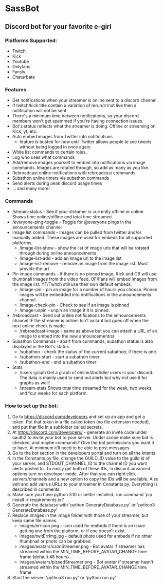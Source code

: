 # SassBot
## Discord bot for your favorite e-girl
### Platforms Supported:
- Twitch
- Kick
- Youtube
- Onlyfans
- Fansly
- Chaturbate
### Features
- Get notifications when your streamer is online sent to a discord channel
- If twitch/kick title contain a variation of rerun/rr/not live then a notification will not be sent
- There's a minimum time between notifications, so your discord members won't get spammed if you're having connection issues.
- Bot's status reflects what the streamer is doing. Offline or streaming on Kick, yt, etc.
- Auto embed images from Twitter into notifications
    - feature is busted for now until Twitter allows people to see tweets without being logged in once again.
- White list commands to certain roles.
- Log who uses what commands
- Add/remove images yourself to embed into notifications via image commands. Images are rotated through, so add as many as you like.
- Rebroadcast online notifications with rebroadcast commands
- Subathon online timers via subathon commands
- Send alerts during peak discord usage times
- ... and many more!
### Commands
- /stream-status - See if your streamer is currently offline or online. Shows time online/offline and total time streamed.
- /everyone-ping-toggle - Toggle for @everyone pings in the announcements channel
- Image list commands - Images can be pulled from twitter and/or manually added. These images are used for embeds for all supported platforms.
    - /image-list-show - show the list of image urls that will be rotated through during online announcements
    - /image-list-add -  add an image url to the image list
    - /image-list-remove -  remove an image from the image list. Must provide the url
- Pin image commands -  If there is no pinned image, Kick and CB will use thumbnail images from the video feed, OF/Fans will embed images from the image list. YT/Twitch still use their own default embeds.
    - /image-pin - pin an image for a number of hours you choose. Pinned images will be embedded into notifications in the announcements channel.
    - /image-check-pin  - Check to see if an image is pinned
    - /image-unpin  - unpin an image if it is pinned.
- /rebroadcast - Send out online notifications to the announcements channel IF the streamer is online. Isn't isntant but goes off when the next online check is made.
    - /rebroadcast-image  - same as above but you can attach a URL of an image to embed into the new announcement(s)
- Subathon Commands - apart from commands, subathon status is also displayed in the Bot's status.
    - /subathon - check the status of the current subathon, if there is one.
    - /subathon-start - start a subathon timer
    - /subathon-end - end a subathon timer
- Stats
    - /users-graph Get a graph of online/dnd/idle/ users in your discord. The data is mainly used to send out alerts but why not use it for graphs as well!
    - /stream-stats Shows total time streamed for the week, two weeks, and four weeks for each platform.

### How to set up the bot:

1. Go to https://discord.com/developers and set up an app and get a token. Put that token in a file called token (no file extension needed), and put that file in a subfolder called secrets.
2. At https://discord.com/developers/ - generate an invite code under oauth2 to invite your bot to your server. Under scope make sure bot is checked, and maybe commands?
    Give the bot permissions you want it to have. At minimum it'll need to be able to post messages
3. Go to the bot section in the developers portal and turn on all the intents.
4. In the Constants.py file, change the GUILD_ID value to the guild id of your server, and STDOUT_CHANNEL_ID to the channel ID you want alerts posted to.
    To easily get both of these IDs, in discord advanced options turn on developer mode. After that you can right click servers/channels and a new option to copy the IDs will be available.
    Also edit and add vairus URLs to your streamer in Constants.py. Everything is described in comments.
5. Make sure you have python 3.10 or better installed.
    run command 'pip install -r requirements.txt'
6. Generate the database with 'python GenerateDatabase.py' or 'python3 GenerateDatabase.py' 
7. Replace images in the image folder with those of your streamer, but keep same file names.
    - images/errIcon.png - icon used for embeds if there is an issue getting one from the platform, or if one doesn't exist
    - images/twitErrImg.jpg - default photo used for embeds if no other thumbnail or photo can be grabbed.
    - images/avatars/calmStreamer.png - Bot avatar if streamer has streamed within the MIN_TIME_BEFORE_AVATAR_CHANGE time frame (default 48 hours)
    - images/avatars/pissedStreamer.png - Bot avatar if streamer hasn't streamed within the MIN_TIME_BEFORE_AVATAR_CHANGE time frame
8. Start the server: 'python3 run.py' or 'python run.py'